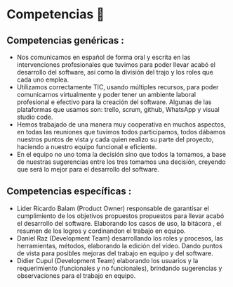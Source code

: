 # Competencias 🥇

## Competencias genéricas :
* Nos comunicamos en español de forma oral y escrita en las intervenciones profesionales que tuvimos para poder llevar acabó el desarrollo del software, así como la división del trajo y los roles que cada uno emplea. 
* Utilizamos correctamente TIC, usando múltiples recursos, para poder comunicarnos virtualmente y poder tener un ambiente laboral profesional e efectivo para la creación del software. Algunas de las plataformas que usamos son: trello, scrum, github, WhatsApp y visual studio code. 
* Hemos trabajado de una manera muy cooperativa en muchos aspectos, en todas las reuniones que tuvimos todos participamos, todos dábamos nuestros puntos de vista y cada quien realizo su parte del proyecto, haciendo a nuestro equipo funcional e eficiente. 
* En el equipo no uno toma la decisión sino que todos la tomamos, a base de nuestras sugerencias entre los tres tomamos una decisión, creyendo que será lo mejor para el desarrollo del software. 


## Competencias específicas :

* Lider Ricardo Balam (Product Owner) responsable de garantísar el cumplimiento de los objetivos propuestos propuestos para llevar acabó el desarrollo del software. Elaborando los casos de uso, la bitácora , el resumen de los logros y cordinandon el trabajo en equipo. 
*  Daniel Raz (Development Team) desarrollando los roles y procesos, las herramientas, métodos, elaborando la edición del vídeo. Dando puntos de vista para posibles mejoras del trabajo en equipo y del software. 
*  Didier Cupul (Development Team) elaborando los usuarios y la requerimiento (funcionales y no funcionales), brindando sugerencias y observaciones para el trabajo en equipo. 
